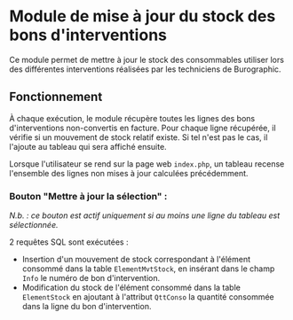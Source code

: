 # Module de mise à jour du stock des bons d'interventions
Ce module permet de mettre à jour le stock des consommables utiliser lors des différentes interventions réalisées par les techniciens de Burographic. 

## Fonctionnement
À chaque exécution, le module récupère toutes les lignes des bons d'interventions non-convertis en facture. Pour chaque ligne récupérée, il vérifie si un mouvement de stock relatif existe. Si tel n'est pas le cas, il l'ajoute au tableau qui sera affiché ensuite.

Lorsque l'utilisateur se rend sur la page web `index.php`, un tableau recense l'ensemble des lignes non mises à jour calculées précédemment.

### Bouton "Mettre à jour la sélection" :
*N.b. : ce bouton est actif uniquement si au moins une ligne du tableau est sélectionnée.*

2 requêtes SQL sont exécutées :
- Insertion d'un mouvement de stock correspondant à l'élément consommé dans la table `ElementMvtStock`, en insérant dans le champ `Info` le numéro de bon d'intervention.
- Modification du stock de l'élément consommé dans la table `ElementStock` en ajoutant à l'attribut `QttConso` la quantité consommée dans la ligne du bon d'intervention.